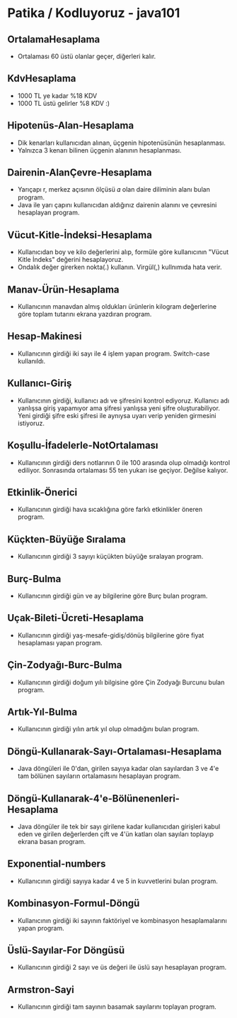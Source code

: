 # Patika / Kodluyoruz - java101

## OrtalamaHesaplama
- Ortalaması 60 üstü olanlar geçer, diğerleri kalır.
  
## KdvHesaplama
- 1000 TL ye kadar %18 KDV
- 1000 TL üstü gelirler %8 KDV :)

## Hipotenüs-Alan-Hesaplama
- Dik kenarları kullanıcıdan alınan, üçgenin hipotenüsünün hesaplanması.
- Yalnızca 3 kenarı bilinen üçgenin alanının hesaplanması.

## Dairenin-AlanÇevre-Hesaplama
- Yarıçapı r, merkez açısının ölçüsü 𝛼 olan daire diliminin alanı bulan program.
- Java ile yarı çapını kullanıcıdan aldığınız dairenin alanını ve çevresini hesaplayan program.

## Vücut-Kitle-İndeksi-Hesaplama
- Kullanıcıdan boy ve kilo değerlerini alıp, formüle göre kullanıcının "Vücut Kitle İndeks" değerini hesaplayoruz.
- Ondalık değer girerken nokta(.) kullanın. Virgül(,) kullnımıda hata verir.

## Manav-Ürün-Hesaplama
- Kullanıcının manavdan almış oldukları ürünlerin kilogram değerlerine göre toplam tutarını ekrana yazdıran program.

## Hesap-Makinesi
- Kullanıcının girdiği iki sayı ile 4 işlem yapan program. Switch-case kullanıldı.

## Kullanıcı-Giriş
- Kullanıcının girdiği, kullanıcı adı ve şifresini kontrol ediyoruz. Kullanıcı adı yanlışsa giriş yapamıyor ama şifresi yanlışsa yeni şifre oluşturabiliyor. Yeni girdiği şifre eski şifresi ile aynıysa uyarı verip yeniden girmesini istiyoruz.

## Koşullu-İfadelerle-NotOrtalaması
- Kullanıcının girdiği ders notlarının 0 ile 100 arasında olup olmadığı kontrol ediliyor. Sonrasında ortalaması 55 ten yukarı ise geçiyor. Değilse kalıyor.

## Etkinlik-Önerici
- Kullanıcının girdiği hava sıcaklığına göre farklı etkinlikler öneren program.

## Küçkten-Büyüğe Sıralama
- Kullanıcının girdiği 3 sayıyı küçükten büyüğe sıralayan program.

## Burç-Bulma
- Kullanıcının girdiği gün ve ay bilgilerine göre Burç bulan program.


## Uçak-Bileti-Ücreti-Hesaplama
- Kullanıcının girdiği yaş-mesafe-gidiş/dönüş bilgilerine göre fiyat hesaplaması yapan program.

## Çin-Zodyağı-Burc-Bulma
- Kullanıcının girdiği doğum yılı bilgisine göre Çin Zodyağı Burcunu bulan program.


## Artık-Yıl-Bulma
- Kullanıcının girdiği yılın artık yıl olup olmadığını bulan program.

## Döngü-Kullanarak-Sayı-Ortalaması-Hesaplama 
- Java döngüleri ile 0'dan, girilen sayıya kadar olan sayılardan 3 ve 4'e tam bölünen sayıların ortalamasını hesaplayan program.

## Döngü-Kullanarak-4'e-Bölünenenleri-Hesaplama 
- Java döngüler ile tek bir sayı girilene kadar kullanıcıdan girişleri kabul eden ve girilen değerlerden çift ve 4'ün katları olan sayıları toplayıp ekrana basan program.

## Exponential-numbers
- Kullanıcının girdiği sayıya kadar 4 ve 5 in kuvvetlerini bulan program.

## Kombinasyon-Formul-Döngü
- Kullanıcının girdiği iki sayının faktöriyel ve kombinasyon hesaplamalarını yapan program.

## Üslü-Sayılar-For Döngüsü
- Kullanıcının girdiği 2 sayı ve üs değeri ile üslü sayı hesaplayan program.

## Armstron-Sayi
- Kullanıcının girdiği tam sayının basamak sayılarını toplayan program.